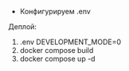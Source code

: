 - Конфигурируем .env

Деплой:
1. .env DEVELOPMENT_MODE=0
2. docker compose build
3. docker compose up -d
